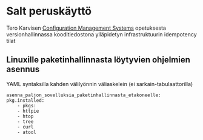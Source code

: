 # Salt peruskäyttö
Tero Karvisen [Configuration Management Systems](http://terokarvinen.com/2020/configuration-management-systems-palvelinten-hallinta-ict4tn022-autumn-2020/#h4-aikajana) opetuksesta versionhallinnassa kooditiedostona ylläpidetyn infrastruktuurin idempotency tilat

## Linuxille paketinhallinnasta löytyvien ohjelmien asennus
YAML syntaksilla kahden välilyönnin väliaskelein (ei sarkain-tabulaattorilla)

	asenna_paljon_sovelluksia_paketinhallinnasta_etakoneelle:
	pkg.installed:
		- pkgs:
		- httpie
		- htop
		- tree
		- curl
		- atool

## 
